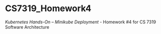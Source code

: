 # CS7319_Homework4
_Kubernetes Hands-On – Minikube Deployment_ - Homework #4 for CS 7319 Software Architecture

